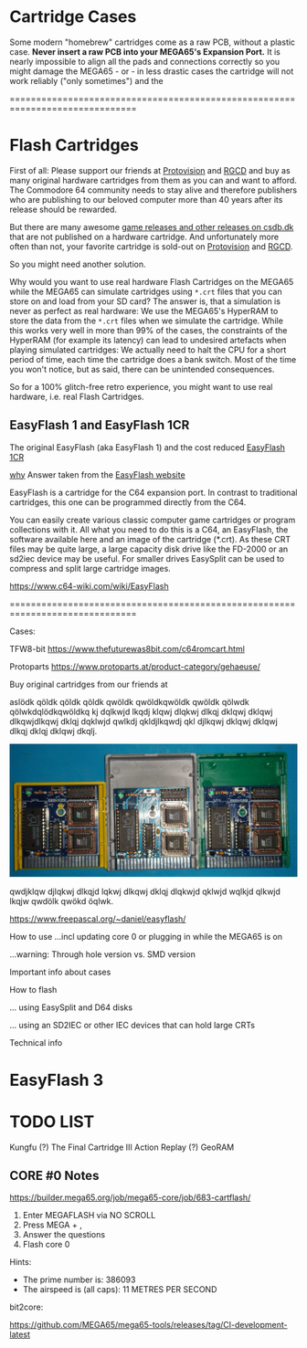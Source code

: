 Cartridge Cases
===============

Some modern "homebrew" cartridges come as a raw PCB, without a plastic case.
**Never insert a raw PCB into your MEGA65's Expansion Port.** It is nearly
impossible to align all the pads and connections correctly so you might
damage the MEGA65 - or - in less drastic cases the cartridge will not work
reliably ("only sometimes") and the

==============================================================================


Flash Cartridges
================

First of all: Please support our friends at 
[Protovision](https://www.protovision.games)
and
[RGCD](https://rgcd.bigcartel.com/products)
and buy as many original hardware cartridges from them as you can and want
to afford. The Commodore 64 community needs to stay alive and therefore
publishers who are publishing to our beloved computer more than 40 years
after its release should be rewarded.

But there are many awesome
[game releases and other releases on csdb.dk](https://csdb.dk/browse.php?grouptype_id=0&profession_id=0&type=releases&releasetype_id=46&eventtype_id=0&bbstype_id=0&sidtype_id=0&browsesub=Browse%21)
that are not published on a hardware cartridge. And unfortunately more often
than not, your favorite cartridge is sold-out on
[Protovision](https://www.protovision.games)
and
[RGCD](https://rgcd.bigcartel.com/products).

So you might need another solution.

Why would you want to use real hardware Flash Cartridges on the MEGA65
while the MEGA65 can simulate cartridges using `*.crt` files that you can
store on and load from your SD card? The answer is, that a simulation is never
as perfect as real hardware: We use the MEGA65's HyperRAM to store the data
from the `*.crt` files when we simulate the cartridge. While this works very
well in more than 99% of the cases, the constraints of the HyperRAM (for example
its latency) can lead to undesired artefacts when playing simulated cartridges: We
actually need to halt the CPU for a short period of time, each time the cartridge
does a bank switch. Most of the time you won't notice, but as said, there can be
unintended consequences.

So for a 100% glitch-free retro experience, you might want to use real
hardware, i.e. real Flash Cartridges.

EasyFlash 1 and EasyFlash 1CR
-----------------------------

The original EasyFlash (aka EasyFlash 1) and the cost reduced
[EasyFlash 1CR](https://www.freepascal.org/~daniel/easyflash/)


[why](https://skoe.de/easyflash/why/)
Answer taken from the
[EasyFlash website](https://skoe.de/easyflash/)

EasyFlash is a cartridge for the C64 expansion port. In contrast to traditional
cartridges, this one can be programmed directly from the C64.

You can easily create various classic computer game cartridges or program collections with it. All what you need to do this is a C64, an EasyFlash, the software available here and an image of the cartridge (*.crt). As these CRT files may be quite large, a large capacity disk drive like the FD-2000 or an sd2iec device may be useful. For smaller drives EasySplit can be used to compress and split large cartridge images.


https://www.c64-wiki.com/wiki/EasyFlash



==============================================================================

Cases:

TFW8-bit
https://www.thefuturewas8bit.com/c64romcart.html

Protoparts
https://www.protoparts.at/product-category/gehaeuse/

Buy original cartridges from our friends at

aslödk qöldk qöldk qöldk qwöldk qwöldkqwöldk qwöldk qölwdk qölwkdqlödkqwöldkq
kj dqlkwjd lkqdj klqwj dlqkwj dlkqj dklqwj dklqwj dlkqwjdlkqwj dklqj dqklwjd
qwlkdj qkldjlkqwdj qkl djlkqwj dklqwj dklqwj dlkqj dklqj dklqwj dkqlj.

![EF1CR-case-variants](assets/ef1cr-cases.jpg)

qwdjklqw djlqkwj dlkqjd lqkwj dlkqwj dklqj dlqkwjd qklwjd wqlkjd qlkwjd lkqjw
qwdölk qwökd öqlwk.

https://www.freepascal.org/~daniel/easyflash/

How to use
...incl updating core 0 or plugging in while the MEGA65 is on

...warning: Through hole version vs. SMD version

Important info about cases

How to flash

... using EasySplit and D64 disks

... using an SD2IEC or other IEC devices that can hold large CRTs

Technical info

EasyFlash 3
===========

TODO LIST
=========

Kungfu (?)
The Final Cartridge III
Action Replay (?)
GeoRAM

CORE #0 Notes
-------------

https://builder.mega65.org/job/mega65-core/job/683-cartflash/

1. Enter MEGAFLASH via NO SCROLL
2. Press MEGA + ,
3. Answer the questions
4. Flash core 0

Hints:

* The prime number is: 386093
* The airspeed is (all caps): 11 METRES PER SECOND

 bit2core:

 https://github.com/MEGA65/mega65-tools/releases/tag/CI-development-latest
 
